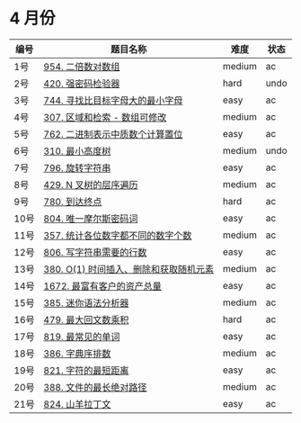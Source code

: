 # 4 月份

**编号**|**题目名称**|**难度**|**状态**
--------|------------|--------|--------
1号|[954. 二倍数对数组](./第1题%20954.%20二倍数对数组)|medium|ac
2号|[420. 强密码检验器](./第2题%20954.%20强密码检验器)|hard|undo
3号|[744. 寻找比目标字母大的最小字母](./第3题%20744.%20寻找比目标字母大的最小字母)|easy|ac
4号|[307. 区域和检索 - 数组可修改](./第4题%20307.%20区域和检索%20-%20数组可修改)|medium|ac
5号|[762. 二进制表示中质数个计算置位](./第5题%20762.%20二进制表示中质数个计算置位)|easy|ac
6号|[310. 最小高度树](./第6题%20310.%20最小高度树)|medium|undo
7号|[796. 旋转字符串](./第7题%20796.%20旋转字符串)|easy|ac
8号|[429. N 叉树的层序遍历](./第8题%20429.%20N%20叉树的层序遍历)|medium|ac
9号|[780. 到达终点](./第9题%20780.%20到达终点)|hard|ac
10号|[804. 唯一摩尔斯密码词](./第10题%20804.%20唯一摩尔斯密码词)|easy|ac
11号|[357. 统计各位数字都不同的数字个数](./第11题%20357.%20统计各位数字都不同的数字个数)|medium|ac
12号|[806. 写字符串需要的行数](./第12题%20806.%20写字符串需要的行数)|easy|ac
13号|[380. O(1) 时间插入、删除和获取随机元素](./第12题%20380.%20O(1)%20时间插入、删除和获取随机元素)|medium|ac
14号|[1672. 最富有客户的资产总量](./第14题%201672.%20最富有客户的资产总量)|easy|ac
15号|[385. 迷你语法分析器](./第15题%20385.%20迷你语法分析器)|medium|ac
16号|[479. 最大回文数乘积](./第16题%20479.%20最大回文数乘积)|hard|ac
17号|[819. 最常见的单词](./第17题%20819.%20最常见的单词)|easy|ac
18号|[386. 字典序排数](./第18题%20386.%20字典序排数)|medium|ac
19号|[821. 字符的最短距离](./第19题%20821.%20字符的最短距离)|easy|ac
20号|[388. 文件的最长绝对路径](./第20题%20388.%20文件的最长绝对路径)|medium|ac
21号|[824. 山羊拉丁文](./第21题%20824.%20山羊拉丁文)|easy|ac

